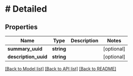 # # Detailed

## Properties

Name | Type | Description | Notes
------------ | ------------- | ------------- | -------------
**summary_uuid** | **string** |  | [optional]
**description_uuid** | **string** |  | [optional]

[[Back to Model list]](../../README.md#models) [[Back to API list]](../../README.md#endpoints) [[Back to README]](../../README.md)

